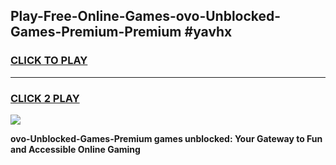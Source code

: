 
## Play-Free-Online-Games-ovo-Unblocked-Games-Premium-Premium #yavhx
<h3>
<a href="https://premium.freeplayer.one?title=ovo-Unblocked-Games-Premium&ref=8M">CLICK TO PLAY</a></h3>
<hr>

<h3>
<a href="https://premium.freeplayer.one?title=ovo-Unblocked-Games-Premium&ref=8M">CLICK 2 PLAY</a>
  
</h3>

<a href="https://premium.freeplayer.one?title=ovo-Unblocked-Games-Premium&ref=8M"><img src="https://clearcache.store/games.png"></a>


**ovo-Unblocked-Games-Premium games unblocked: Your Gateway to Fun and Accessible Online Gaming**
